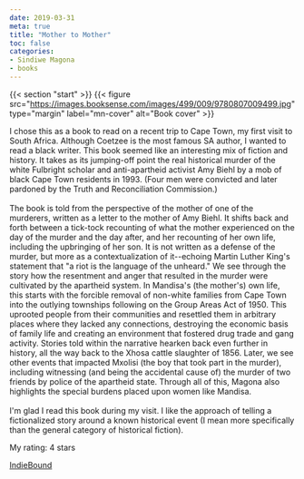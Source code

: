 ```yaml
---
date: 2019-03-31
meta: true
title: "Mother to Mother"
toc: false
categories:
- Sindiwe Magona
- books
---
```


{{< section "start" >}}
{{< figure src="https://images.booksense.com/images/499/009/9780807009499.jpg" type="margin" label="mn-cover" alt="Book cover" >}}

I chose this as a book to read on a recent trip to Cape Town, my first visit to South Africa. Although Coetzee is the most famous SA author, I wanted to read a black writer. This book seemed like an interesting mix of fiction and history. It takes as its jumping-off point the real historical murder of the white Fulbright scholar and anti-apartheid activist Amy Biehl by a mob of black Cape Town residents in 1993. (Four men were convicted and later pardoned by the Truth and Reconciliation Commission.)<br /><br />The book is told from the perspective of the mother of one of the murderers, written as a letter to the mother of Amy Biehl. It shifts back and forth between a tick-tock recounting of what the mother experienced on the day of the murder and the day after, and her recounting of her own life, including the upbringing of her son. It is not written as a defense of the murder, but more as a contextualization of it--echoing Martin Luther King's statement that "a riot is the language of the unheard." We see through the story how the resentment and anger that resulted in the murder were cultivated by the apartheid system. In Mandisa's (the mother's) own life, this starts with the forcible removal of non-white families from Cape Town into the outlying townships following on the Group Areas Act of 1950. This uprooted people from their communities and resettled them in arbitrary places where they lacked any connections, destroying the economic basis of family life and creating an environment that fostered drug trade and gang activity. Stories told within the narrative hearken back even further in history, all the way back to the Xhosa cattle slaughter of 1856. Later, we see other events that impacted Mxolisi (the boy that took part in the murder), including witnessing (and being the accidental cause of) the murder of two friends by police of the apartheid state. Through all of this, Magona also highlights the special burdens placed upon women like Mandisa.<br /><br />I'm glad I read this book during my visit. I like the approach of telling a fictionalized story around a known historical event (I mean more specifically than the general category of historical fiction). 

My rating: 4 stars  

[IndieBound](https://www.indiebound.org/book/9780807009499)
